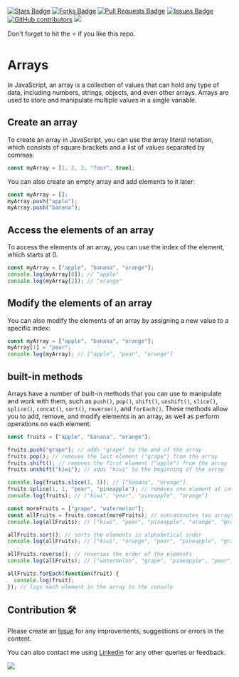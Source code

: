 <a href="https://github.com/drshahizan/learn-php/stargazers"><img src="https://img.shields.io/github/stars/drshahizan/learn-php" alt="Stars Badge"/></a>
<a href="https://github.com/drshahizan/learn-php/network/members"><img src="https://img.shields.io/github/forks/drshahizan/learn-php" alt="Forks Badge"/></a>
<a href="https://github.com/drshahizan/learn-php/pulls"><img src="https://img.shields.io/github/issues-pr/drshahizan/learn-php" alt="Pull Requests Badge"/></a>
<a href="https://github.com/drshahizan/learn-php/issues"><img src="https://img.shields.io/github/issues/drshahizan/learn-php" alt="Issues Badge"/></a>
<a href="https://github.com/drshahizan/learn-php/graphs/contributors"><img alt="GitHub contributors" src="https://img.shields.io/github/contributors/drshahizan/learn-php?color=2b9348"></a>
![](https://visitor-badge.glitch.me/badge?page_id=drshahizan/learn-php)

Don't forget to hit the :star: if you like this repo.

# Arrays
In JavaScript, an array is a collection of values that can hold any type of data, including numbers, strings, objects, and even other arrays. Arrays are used to store and manipulate multiple values in a single variable.

## Create an array 
To create an array in JavaScript, you can use the array literal notation, which consists of square brackets and a list of values separated by commas:

```javascript
const myArray = [1, 2, 3, "four", true];
```

You can also create an empty array and add elements to it later:

```javascript
const myArray = [];
myArray.push("apple");
myArray.push("banana");
```
## Access the elements of an array
To access the elements of an array, you can use the index of the element, which starts at 0.

```javascript
const myArray = ["apple", "banana", "orange"];
console.log(myArray[0]); // "apple"
console.log(myArray[2]); // "orange"
```
## Modify the elements of an array
You can also modify the elements of an array by assigning a new value to a specific index:

```javascript
const myArray = ["apple", "banana", "orange"];
myArray[1] = "pear";
console.log(myArray); // ["apple", "pear", "orange"]
```
## built-in methods 
Arrays have a number of built-in methods that you can use to manipulate and work with them, such as `push()`, `pop()`, `shift()`, `unshift()`, `slice()`, `splice()`, `concat()`, `sort()`, `reverse()`, and `forEach()`. These methods allow you to add, remove, and modify elements in an array, as well as perform operations on each element.

```javascript
const fruits = ["apple", "banana", "orange"];

fruits.push("grape"); // adds "grape" to the end of the array
fruits.pop(); // removes the last element ("grape") from the array
fruits.shift(); // removes the first element ("apple") from the array
fruits.unshift("kiwi"); // adds "kiwi" to the beginning of the array

console.log(fruits.slice(1, 3)); // ["banana", "orange"]
fruits.splice(1, 1, "pear", "pineapple"); // removes one element at index 1 and inserts "pear" and "pineapple"
console.log(fruits); // ["kiwi", "pear", "pineapple", "orange"]

const moreFruits = ["grape", "watermelon"];
const allFruits = fruits.concat(moreFruits); // concatenates two arrays
console.log(allFruits); // ["kiwi", "pear", "pineapple", "orange", "grape", "watermelon"]

allFruits.sort(); // sorts the elements in alphabetical order
console.log(allFruits); // ["kiwi", "orange", "pear", "pineapple", "grape", "watermelon"]

allFruits.reverse(); // reverses the order of the elements
console.log(allFruits); // ["watermelon", "grape", "pineapple", "pear", "orange", "kiwi"]

allFruits.forEach(function(fruit) {
  console.log(fruit);
}); // logs each element in the array to the console
```

## Contribution 🛠️
Please create an [Issue](https://github.com/drshahizan/learn-php/issues) for any improvements, suggestions or errors in the content.

You can also contact me using [Linkedin](https://www.linkedin.com/in/drshahizan/) for any other queries or feedback.

![](https://visitor-badge.glitch.me/badge?page_id=drshahizan)
